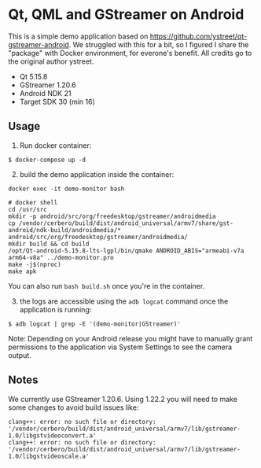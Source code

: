 # Qt, QML and GStreamer on Android

This is a simple demo application based on https://github.com/ystreet/qt-gstreamer-android. We struggled with this for a bit, so I figured I share the "package" with Docker environment, for everone's benefit. All credits go to the original author ystreet.

- Qt 5.15.8
- GStreamer 1.20.6
- Android NDK 21
- Target SDK 30 (min 16)

## Usage

1. Run docker container: 

```shell
$ docker-compose up -d
```

2. build the demo application inside the container: 

```shell
docker exec -it demo-monitor bash

# docker shell
cd /usr/src
mkdir -p android/src/org/freedesktop/gstreamer/androidmedia
cp /vendor/cerbero/build/dist/android_universal/armv7/share/gst-android/ndk-build/androidmedia/* android/src/org/freedesktop/gstreamer/androidmedia/
mkdir build && cd build
/opt/Qt-android-5.15.8-lts-lgpl/bin/qmake ANDROID_ABIS="armeabi-v7a arm64-v8a" ../demo-monitor.pro
make -j$(nproc)
make apk
```

You can also run `bash build.sh` once you're in the container.

3. the logs are accessible using the `adb logcat` command once the application is running:

```shell
$ adb logcat | grep -E '(demo-monitor|GStreamer)'
```

Note: Depending on your Android release you might have to manually grant permissions to the application via System Settings to see the camera output.

## Notes

We currently use GStreamer 1.20.6. Using 1.22.2 you will need to make some changes to avoid build issues like:

```
clang++: error: no such file or directory: '/vendor/cerbero/build/dist/android_universal/armv7/lib/gstreamer-1.0/libgstvideoconvert.a'
clang++: error: no such file or directory: '/vendor/cerbero/build/dist/android_universal/armv7/lib/gstreamer-1.0/libgstvideoscale.a'
```